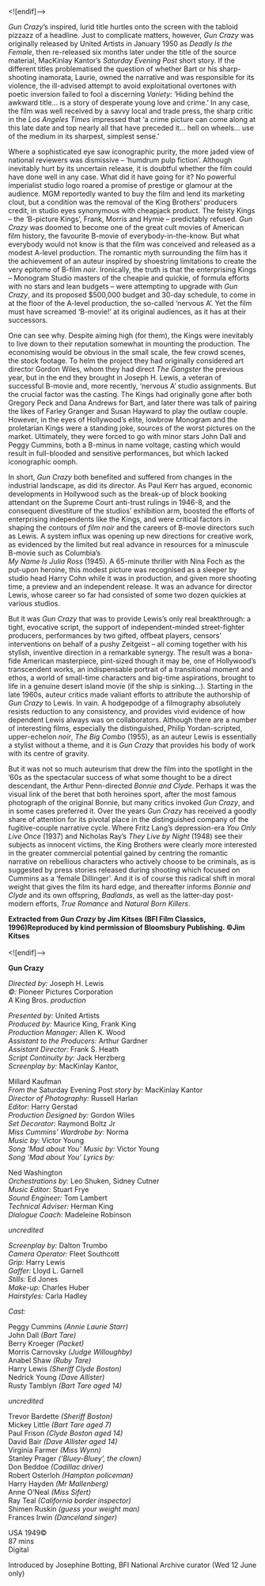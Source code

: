 
<![endif]-->

_Gun Crazy_’s inspired, lurid title hurtles onto the screen with the tabloid pizzazz of a headline. Just to complicate matters, however, _Gun Crazy_ was originally released by United Artists in January 1950 as _Deadly Is the Female_, then re-released six months later under the title of the source material, MacKinlay Kantor’s _Saturday Evening Post_ short story. If the different titles problematised the question of whether Bart or his sharp-shooting inamorata, Laurie, owned the narrative and was responsible for its violence, the ill-advised attempt to avoid exploitational overtones with poetic inversion failed to fool a discerning _Variety_: ‘Hiding behind the awkward title… is a story of desperate young love and crime.’ In any case, the film was well received by a savvy local and trade press, the sharp critic in the _Los Angeles Times_ impressed that ‘a crime picture can come along at this late date and top nearly all that have preceded it… hell on wheels… use of the medium in its sharpest, simplest sense.’

Where a sophisticated eye saw iconographic purity, the more jaded view of national reviewers was dismissive – ‘humdrum pulp fiction’. Although inevitably hurt by its uncertain release, it is doubtful whether the film could have done well in any case. What did it have going for it? No powerful imperialist studio logo roared a promise of prestige or glamour at the audience. MGM reportedly wanted to buy the film and lend its marketing clout, but a condition was the removal of the King Brothers’ producers credit, in studio eyes synonymous with cheapjack product. The feisty Kings – the ‘B-picture Kings’, Frank, Morris and Hymie – predictably refused. _Gun Crazy_ was doomed to become one of the great cult movies of American film history, the favourite B-movie of everybody-in-the-know. But what everybody would not know is that the film was conceived and released as a modest A-level production. The romantic myth surrounding the film has it the achievement of an auteur inspired by shoestring limitations to create the very epitome of B-film _noir_. Ironically, the truth is that the enterprising Kings – Monogram Studio masters of the cheapie and quickie, of formula efforts with no stars and lean budgets – were attempting to upgrade with _Gun Crazy_, and its proposed $500,000 budget and 30-day schedule, to come in at the floor of the A-level production, the so-called ‘nervous A’. Yet the film must have screamed ‘B-movie!’ at its original audiences, as it has at their successors.

One can see why. Despite aiming high (for them), the Kings were inevitably to live down to their reputation somewhat in mounting the production. The economising would be obvious in the small scale, the few crowd scenes, the stock footage. To helm the project they had originally considered art director Gordon Wiles, whom they had direct _The Gangster_ the previous year, but in the end they brought in Joseph H. Lewis, a veteran of successful B-movie and, more recently, ‘nervous A’ studio assignments. But the crucial factor was the casting. The Kings had originally gone after both Gregory Peck and Dana Andrews for Bart, and later there was talk of pairing the likes of Farley Granger and Susan Hayward to play the outlaw couple. However, in the eyes of Hollywood’s elite, lowbrow Monogram and the proletarian Kings were a standing joke, sources of the worst pictures on the market. Ultimately, they were forced to go with minor stars John Dall and Peggy Cummins, both a B-minus in name voltage, casting which would result in full-blooded and sensitive performances, but which lacked iconographic oomph.

In short, _Gun Crazy_ both benefited and suffered from changes in the industrial landscape, as did its director. As Paul Kerr has argued, economic developments in Hollywood such as the break-up of block booking attendant on the Supreme Court anti-trust rulings in 1946-8, and the consequent divestiture of the studios’ exhibition arm, boosted the efforts of enterprising independents like the Kings, and were critical factors in shaping the contours of _film noir_ and the careers of B-movie directors such as Lewis. A system influx was opening up new directions for creative work, as evidenced by the limited but real advance in resources for a minuscule B-movie such as Columbia’s  
_My Name Is Julia Ross_ (1945). A 65-minute thriller with Nina Foch as the put-upon heroine, this modest picture was recognised as a sleeper by studio head Harry Cohn while it was in production, and given more shooting time, a preview and an independent release. It was an advance for director Lewis, whose career so far had consisted of some two dozen quickies at various studios.

But it was _Gun Crazy_ that was to provide Lewis’s only real breakthrough: a tight, evocative script, the support of independent-minded street-fighter producers, performances by two gifted, offbeat players, censors’ interventions on behalf of a pushy Zeitgeist – all coming together with his stylish, inventive direction in a remarkable synergy. The result was a bona-fide American masterpiece, pint-sized though it may be, one of Hollywood’s transcendent works, an indispensable portrait of a transitional moment and ethos, a world of small-time characters and big-time aspirations, brought to life in a genuine desert island movie (if the ship is sinking…). Starting in the late 1960s, auteur critics made valiant efforts to attribute the authorship of _Gun Crazy_ to Lewis. In vain. A hodgepodge of a filmography absolutely resists reduction to any consistency, and provides vivid evidence of how dependent Lewis always was on collaborators. Although there are a number of interesting films, especially the distinguished, Philip Yordan-scripted, upper-echelon _noir_, _The Big Combo_ (1955), as an auteur Lewis is essentially a stylist without a theme, and it is _Gun Crazy_ that provides his body of work with its centre of gravity.

But it was not so much auteurism that drew the film into the spotlight in the ’60s as the spectacular success of what some thought to be a direct descendant, the Arthur Penn-directed _Bonnie and Clyde_. Perhaps it was the visual link of the beret that both heroines sport, after the most famous photograph of the original Bonnie, but many critics invoked _Gun Crazy_, and in some cases preferred it. Over the years _Gun Crazy_ has received a goodly share of attention for its pivotal place in the distinguished company of the fugitive-couple narrative cycle. Where Fritz Lang’s depression-era _You Only Live Once_ (1937) and Nicholas Ray’s _They Live by Night_ (1948) see their subjects as innocent victims, the King Brothers were clearly more interested in the greater commercial potential gained by centring the romantic narrative on rebellious characters who actively choose to be criminals, as is suggested by press stories released during shooting which focused on Cummins as a ‘female Dillinger’. And it is of course this radical shift in moral weight that gives the film its hard edge, and thereafter informs _Bonnie and Clyde_ and its own offspring, _Badlands_, as well as the latter-day post-modern efforts, _True Romance_ and _Natural Born Killers_.  

**Extracted from _Gun Crazy_ by Jim Kitses (BFI Film Classics, 1996)Reproduced by kind permission of Bloomsbury Publishing. ©Jim Kitses**  
<br>
<![endif]-->

**Gun Crazy**

_Directed by:_ Joseph H. Lewis  
_©:_ Pioneer Pictures Corporation  
_A_ King Bros. _production_

_Presented by:_ United Artists  
_Produced by:_ Maurice King, Frank King  
_Production Manager:_ Allen K. Wood  
_Assistant to the Producers:_ Arthur Gardner  
_Assistant Director:_ Frank S. Heath  
_Script Continuity by:_ Jack Herzberg  
_Screenplay by:_ MacKinlay Kantor,

Millard Kaufman  
_From the_ Saturday Evening Post _story by:_ MacKinlay Kantor  
_Director of Photography:_ Russell Harlan  
_Editor:_ Harry Gerstad  
_Production Designed by:_ Gordon Wiles  
_Set Decorator:_ Raymond Boltz Jr  
_Miss Cummins’ Wardrobe by:_ Norma  
_Music by:_ Victor Young  
_Song ‘Mad about You’ Music by:_ Victor Young  
_Song ‘Mad about You’ Lyrics by:_

Ned Washington  
_Orchestrations by:_ Leo Shuken, Sidney Cutner  
_Music Editor:_ Stuart Frye  
_Sound Engineer:_ Tom Lambert  
_Technical Adviser:_ Herman King  
_Dialogue Coach:_ Madeleine Robinson

_uncredited_

_Screenplay by:_ Dalton Trumbo  
_Camera Operator:_ Fleet Southcott  
_Grip:_ Harry Lewis  
_Gaffer:_ Lloyd L. Garnell  
_Stills:_ Ed Jones  
_Make-up:_ Charles Huber  
_Hairstyles:_ Carla Hadley

_Cast:_

Peggy Cummins _(Annie Laurie Starr)_  
John Dall _(Bart Tare)_  
Berry Kroeger _(Packet)_  
Morris Carnovsky _(Judge Willoughby)_  
Anabel Shaw _(Ruby Tare)_  
Harry Lewis _(Sheriff Clyde Boston)_  
Nedrick Young _(Dave Allister)_  
Rusty Tamblyn _(Bart Tare aged 14)_

_uncredited_

Trevor Bardette _(Sheriff Boston)_  
Mickey Little _(Bart Tare aged 7)_  
Paul Frison _(Clyde Boston aged 14)_  
David Bair _(Dave Allister aged 14)_  
Virginia Farmer _(Miss Wynn)_  
Stanley Prager _(‘Bluey-Bluey’, the clown)_  
Don Beddoe _(Cadillac driver)_  
Robert Osterloh _(Hampton policeman)_  
Harry Hayden _(Mr Mallenberg)_  
Anne O’Neal _(Miss Sifert)_  
Ray Teal _(California border inspector)_  
Shimen Ruskin _(guess your weight man)_  
Frances Irwin _(Danceland singer)_  

USA 1949©  
87 mins  
Digital  

Introduced by Josephine Botting, BFI National Archive curator (Wed 12 June only)
<!--stackedit_data:
eyJoaXN0b3J5IjpbMTY5MDU2ODYzN119
-->
